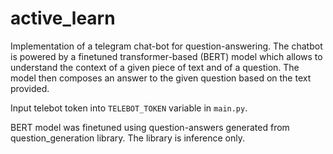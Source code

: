 # active_learn
Implementation of a telegram chat-bot for question-answering. The chatbot is powered by a finetuned transformer-based (BERT) model which allows to understand the context of a given piece of text and of a question. The model then composes an answer to the given question based on the text provided.

Input telebot token into `TELEBOT_TOKEN` variable in `main.py`.

BERT model was finetuned using question-answers generated from question_generation library. The library is inference only.